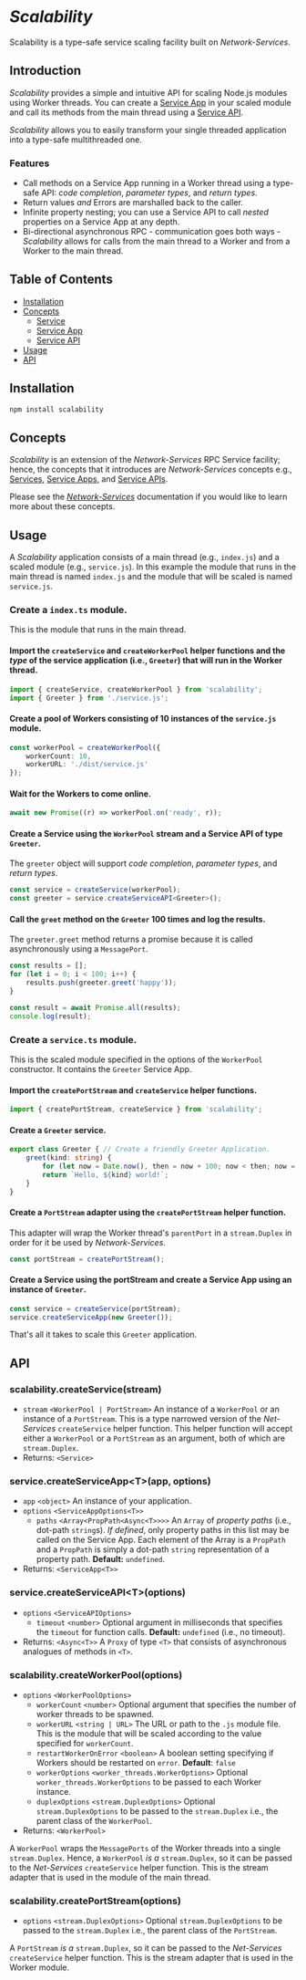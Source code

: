 # *Scalability*

Scalability is a type-safe service scaling facility built on *Network-Services*.

## Introduction

*Scalability* provides a simple and intuitive API for scaling Node.js modules using Worker threads.  You can create a [Service App](https://github.com/faranalytics/network-services#service-app) in your scaled module and call its methods from the main thread using a [Service API](https://github.com/faranalytics/network-services#service-api).  

*Scalability* allows you to easily transform your single threaded application into a type-safe multithreaded one.

### Features
- Call methods on a Service App running in a Worker thread using a type-safe API: *code completion*, *parameter types*, and *return types*.
- Return values *and* Errors are marshalled back to the caller.
- Infinite property nesting; you can use a Service API to call *nested* properties on a Service App at any depth.
- Bi-directional asynchronous RPC - communication goes both ways - *Scalability* allows for calls from the main thread to a Worker and from a Worker to the main thread.

## Table of Contents
- [Installation](#installation)
- [Concepts](#concepts)
    - [Service](https://github.com/faranalytics/network-services#service)
    - [Service App](https://github.com/faranalytics/network-services#service-app)
    - [Service API](https://github.com/faranalytics/network-services#service-api)
- [Usage](#usage)
- [API](#api)

## Installation
```bash
npm install scalability
```
## Concepts
*Scalability* is an extension of the *Network-Services* RPC Service facility; hence, the concepts that it introduces are *Network-Services* concepts e.g., [Services](https://github.com/faranalytics/network-services#service), [Service Apps](https://github.com/faranalytics/network-services#service-app), and [Service APIs](https://github.com/faranalytics/network-services#service-api).

Please see the [*Network-Services*](https://github.com/faranalytics/network-services#concepts) documentation if you would like to learn more about these concepts. 

## Usage

A *Scalability* application consists of a main thread (e.g., `index.js`) and a scaled module (e.g., `service.js`).  In this example the module that runs in the main thread is named `index.js` and the module that will be scaled is named `service.js`.

### Create a `index.ts` module.

This is the module that runs in the main thread.

#### Import the `createService` and `createWorkerPool` helper functions and the ***type*** of the service application (i.e., `Greeter`) that will run in the Worker thread.
```ts
import { createService, createWorkerPool } from 'scalability';
import { Greeter } from './service.js';
```

#### Create a pool of Workers consisting of 10 instances of the `service.js` module.
```ts
const workerPool = createWorkerPool({
    workerCount: 10,
    workerURL: './dist/service.js'
});
```

#### Wait for the Workers to come online.
```ts
await new Promise((r) => workerPool.on('ready', r));
```

#### Create a Service using the `WorkerPool` stream and a Service API of type `Greeter`.
The `greeter` object will support *code completion*, *parameter types*, and *return types*.
```ts
const service = createService(workerPool);
const greeter = service.createServiceAPI<Greeter>();
```

#### Call the `greet` method on the `Greeter` 100 times and log the results.
The `greeter.greet` method returns a promise because it is called asynchronously using a `MessagePort`.
```ts
const results = [];
for (let i = 0; i < 100; i++) {
    results.push(greeter.greet('happy'));
}

const result = await Promise.all(results);
console.log(result);
```

### Create a `service.ts` module.
This is the scaled module specified in the options of the `WorkerPool` constructor.  It contains the `Greeter` Service App.

#### Import the `createPortStream` and `createService` helper functions.
```ts
import { createPortStream, createService } from 'scalability';
```

#### Create a `Greeter` service.
```ts
export class Greeter { // Create a friendly Greeter Application.
    greet(kind: string) {
        for (let now = Date.now(), then = now + 100; now < then; now = Date.now()); // Block for 100 milliseconds.
        return `Hello, ${kind} world!`;
    }
}
```

#### Create a `PortStream` adapter using the `createPortStream` helper function.
This adapter will wrap the Worker thread's `parentPort` in a `stream.Duplex` in order for it be used by *Network-Services*.
```ts
const portStream = createPortStream();
```

#### Create a Service using the portStream and create a Service App using an instance of `Greeter`.
```ts
const service = createService(portStream);
service.createServiceApp(new Greeter());
```

That's all it takes to scale this `Greeter` application.

## API
### scalability.createService(stream)
- `stream` `<WorkerPool | PortStream>` An instance of a `WorkerPool` or an instance of a `PortStream`.  This is a type narrowed version of the *Net-Services* `createService` helper function.  This helper function will accept either a `WorkerPool` or a `PortStream` as an argument, both of which are `stream.Duplex`.
- Returns: `<Service>`

### service.createServiceApp\<T\>(app, options)
- `app` `<object>` An instance of your application.
- `options` `<ServiceAppOptions<T>>`
    - `paths` `<Array<PropPath<Async<T>>>>` An `Array` of *property paths* (i.e., dot-path `string`s).  *If defined*, only property paths in this list may be called on the Service App. Each element of the Array is a `PropPath` and a `PropPath` is simply a dot-path `string` representation of a property path.  **Default:** `undefined`.
- Returns: `<ServiceApp<T>>`

### service.createServiceAPI\<T\>(options)
- `options` `<ServiceAPIOptions>`
    - `timeout` `<number>` Optional argument in milliseconds that specifies the `timeout` for function calls. **Default:** `undefined` (i.e., no timeout).
- Returns: `<Async<T>>` A `Proxy` of type `<T>` that consists of asynchronous analogues of methods in `<T>`.

### scalability.createWorkerPool(options)
- `options` `<WorkerPoolOptions>`
    - `workerCount` `<number>` Optional argument that specifies the number of worker threads to be spawned.
    - `workerURL` `<string | URL>`  The URL or path to the `.js` module file. This is the module that will be scaled according to the value specified for `workerCount`.
    - `restartWorkerOnError` `<boolean>` A boolean setting specifying if Workers should be restarted on `error`. **Default**: `false`
    - `workerOptions` `<worker_threads.WorkerOptions>` Optional `worker_threads.WorkerOptions` to be passed to each Worker instance.
    - `duplexOptions` `<stream.DuplexOptions>` Optional `stream.DuplexOptions` to be passed to the `stream.Duplex` i.e., the parent class of the `WorkerPool`.
- Returns: `<WorkerPool>`

A `WorkerPool` wraps the `MessagePorts` of the Worker threads into a single `stream.Duplex`. Hence, a `WorkerPool` *is a* `stream.Duplex`, so it can be passed to the *Net-Services* `createService` helper function.  This is the stream adapter that is used in the module of the main thread.

### scalability.createPortStream(options)
- `options` `<stream.DuplexOptions>` Optional `stream.DuplexOptions` to be passed to the `stream.Duplex` i.e., the parent class of the `PortStream`.

A `PortStream` *is a* `stream.Duplex`, so it can be passed to the *Net-Services* `createService` helper function.  This is the stream adapter that is used in the Worker module.